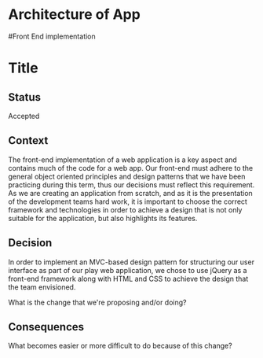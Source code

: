 # Architecture of App





#Front End implementation

# Title

## Status

Accepted

## Context

The front-end implementation of a web application is a key aspect and contains much of the code for a web app. Our front-end must adhere to the general object oriented principles 
and design patterns that we have been practicing during this term, thus our decisions must reflect this requirement. As we are creating an application from scratch, and as it is 
the presentation of the development teams hard work, it is important to choose the correct framework and technologies in order to achieve a design that is not only suitable 
for the application, but also highlights its features. 

## Decision

In order to implement an MVC-based design pattern for structuring our user interface as part of our play web application, we chose to use jQuery as a front-end 
framework along with HTML and CSS to achieve the design that the team envisioned.

What is the change that we're proposing and/or doing?

## Consequences

What becomes easier or more difficult to do because of this change?
